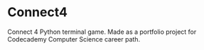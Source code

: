 # Connect4
Connect 4 Python terminal game. Made as a portfolio project for Codecademy Computer Science career path.
